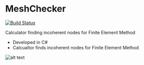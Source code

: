 # MeshChecker

[![Build Status](https://dev.azure.com/michalzeg/GitHub/_apis/build/status/MeshChecker)](https://dev.azure.com/michalzeg/GitHub/_build/latest?definitionId=11)

Calculator finding incoherent nodes for Finite Element Method
- Developed in C#
- Calcualtor finds incoherent nodes for Finite Element Method

![alt text](https://user-images.githubusercontent.com/16364170/30773704-42bee0dc-a076-11e7-85ef-b934a773c8f2.png)
